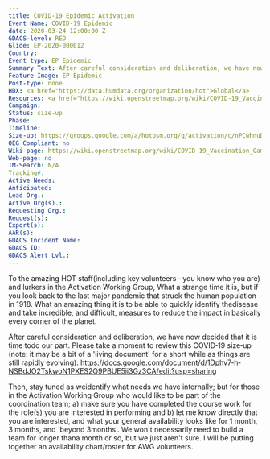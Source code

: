 ```yaml
---
title: COVID-19 Epidemic Activation
Event Name: COVID-19 Epidemic
date: 2020-03-24 12:00:00 Z
GDACS-level: RED
Glide: EP-2020-000012
Country:
Event type: EP Epidemic
Summary Text: After careful consideration and deliberation, we have now decided that it is time todo our part. Please take a moment to review this COVID‐19 size‐up.
Feature Image: EP Epidemic
Post-type: none
HDX: <a href="https://data.humdata.org/organization/hot">Global</a>
Resources: <a href="https://wiki.openstreetmap.org/wiki/COVID-19_Vaccination_Campaign">Wiki page</a>
Campaign: 
Status: size-up
Phase: 
Timeline: 
Size-up: https://groups.google.com/a/hotosm.org/g/activation/c/nPCwhnuDags
OEG Compliant: no
Wiki-page: https://wiki.openstreetmap.org/wiki/COVID-19_Vaccination_Campaign
Web-page: no
TM-Search: N/A
Tracking#: 
Active Needs: 
Anticipated: 
Lead Org.: 
Active Org(s).: 
Requesting Org.: 
Request(s): 
Export(s): 
AAR(s): 
GDACS Incident Name: 
GDACS ID: 
GDACS Alert Lvl.:
---
```


To the amazing HOT staff(including key volunteers ‐ you know who you are) and lurkers in the Activation Working
Group, What a strange time it is, but if you look back to the last major pandemic that struck the human population in 1918.
What an amazing thing it is to be able to quickly identify thedisease and take incredible, and difficult, measures to
reduce the impact in basically every corner of the planet.

After careful consideration and deliberation, we have now decided that it is time todo our part. Please take a moment to
review this COVID‐19 size‐up (note: it may be a bit of a 'living document' for a short while as things are still rapidly
evolving): https://docs.google.com/document/d/1Dphv7‐h‐NSBdJO2TskwoN1PXES2Q9PBUE5ii3Gz3CA/edit?usp=sharing

Then, stay tuned as weidentify what needs we have internally; but for those in the Activation Working Group who would
like to be part of the coordination team; a) make sure you have completed the course work for the role(s) you are
interested in performing and b) let me know directly that you are interested, and what your general availability looks
like for 1 month, 3 months, and 'beyond 3months'. We won't necessarily need to build a team for longer thana month or
so, but we just aren't sure. I will be putting together an availability chart/roster for AWG volunteers.